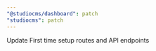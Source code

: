 ```yaml
---
"@studiocms/dashboard": patch
"studiocms": patch
---
```


Update First time setup routes and API endpoints
